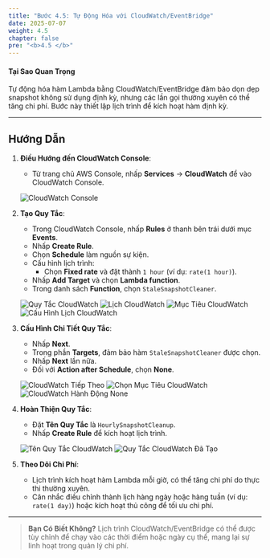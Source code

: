 ```yaml
---
title: "Bước 4.5: Tự Động Hóa với CloudWatch/EventBridge"
date: 2025-07-07
weight: 4.5
chapter: false
pre: "<b>4.5 </b>"
---
```


#### Tại Sao Quan Trọng

Tự động hóa hàm Lambda bằng CloudWatch/EventBridge đảm bảo dọn dẹp snapshot không sử dụng định kỳ, nhưng các lần gọi thường xuyên có thể tăng chi phí. Bước này thiết lập lịch trình để kích hoạt hàm định kỳ.

---

## Hướng Dẫn

1. **Điều Hướng đến CloudWatch Console**:
   - Từ trang chủ AWS Console, nhấp **Services** → **CloudWatch** để vào CloudWatch Console.

   ![CloudWatch Console](/images/cloudwatch_console.png?featherlight=false&width=90pc)

2. **Tạo Quy Tắc**:
   - Trong CloudWatch Console, nhấp **Rules** ở thanh bên trái dưới mục **Events**.
   - Nhấp **Create Rule**.
   - Chọn **Schedule** làm nguồn sự kiện.
   - Cấu hình lịch trình:
     - Chọn **Fixed rate** và đặt thành `1 hour` (ví dụ: `rate(1 hour)`).
   - Nhấp **Add Target** và chọn **Lambda function**.
   - Trong danh sách **Function**, chọn `StaleSnapshotCleaner`.

   ![Quy Tắc CloudWatch](/images/cloudwatch_rules.png?featherlight=false&width=90pc)
   ![Lịch CloudWatch](/images/cloudwatch_schedule.png?featherlight=false&width=90pc)
   ![Mục Tiêu CloudWatch](/images/cloudwatch_target.png?featherlight=false&width=90pc)
   ![Cấu Hình Lịch CloudWatch](/images/cloudwatch_schedule_config.png?featherlight=false&width=90pc)

3. **Cấu Hình Chi Tiết Quy Tắc**:
   - Nhấp **Next**.
   - Trong phần **Targets**, đảm bảo hàm `StaleSnapshotCleaner` được chọn.
   - Nhấp **Next** lần nữa.
   - Đối với **Action after Schedule**, chọn **None**.

   ![CloudWatch Tiếp Theo](/images/cloudwatch_next.png?featherlight=false&width=90pc)
   ![Chọn Mục Tiêu CloudWatch](/images/cloudwatch_target_selection.png?featherlight=false&width=90pc)
   ![CloudWatch Hành Động None](/images/cloudwatch_action_none.png?featherlight=false&width=90pc)

4. **Hoàn Thiện Quy Tắc**:
   - Đặt **Tên Quy Tắc** là `HourlySnapshotCleanup`.
   - Nhấp **Create Rule** để kích hoạt lịch trình.

   ![Tên Quy Tắc CloudWatch](/images/cloudwatch_rule_name.png?featherlight=false&width=90pc)
   ![Quy Tắc CloudWatch Đã Tạo](/images/cloudwatch_rule_created.png?featherlight=false&width=90pc)

5. **Theo Dõi Chi Phí**:
   - Lịch trình kích hoạt hàm Lambda mỗi giờ, có thể tăng chi phí do thực thi thường xuyên.
   - Cân nhắc điều chỉnh thành lịch hàng ngày hoặc hàng tuần (ví dụ: `rate(1 day)`) hoặc kích hoạt thủ công để tối ưu chi phí.

---

> **Bạn Có Biết Không?** Lịch trình CloudWatch/EventBridge có thể được tùy chỉnh để chạy vào các thời điểm hoặc ngày cụ thể, mang lại sự linh hoạt trong quản lý chi phí.